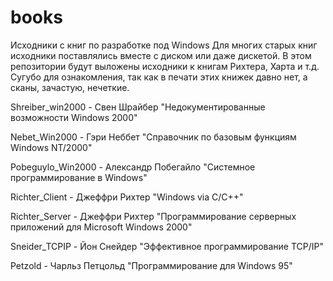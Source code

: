 # books
Исходники с книг по разработке под Windows
Для многих старых книг исходники поставлялись вместе с диском или даже дискетой. В этом репозитории будут выложены исходники к книгам Рихтера, Харта и т.д.
Сугубо для ознакомления, так как в печати этих книжек давно нет, а сканы, зачастую, нечеткие.

Shreiber_win2000 - Свен Шрайбер "Недокументированные возможности Windows 2000"

Nebet_Win2000 - Гэри Неббет "Справочник по базовым функциям Windows NT/2000"

Pobeguylo_Win2000 - Александр Побегайло "Системное программирование в Windows"

Richter_Client - Джеффри Рихтер "Windows via C/C++"

Richter_Server - Джеффри Рихтер "Программирование серверных приложений для Microsoft Windows 2000"

Sneider_TCPIP - Йон Снейдер "Эффективное программирование TCP/IP"

Petzold - Чарльз Петцольд "Программирование для Windows 95"
